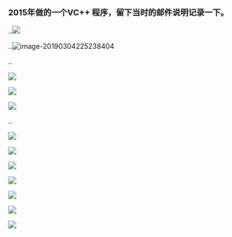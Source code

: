 

### 2015年做的一个VC++ 程序，留下当时的邮件说明记录一下。

..![](https://ws4.sinaimg.cn/large/006tKfTcly1g0r56m2evrj30kf0j5myk.jpg)



..![image-20190304225238404](https://ws4.sinaimg.cn/large/006tKfTcly1g0r5hhggsnj317p0u0k30.jpg)

..



![](https://ws4.sinaimg.cn/large/006tKfTcly1g0r5j4a547j311y0lcncp.jpg)



![](https://ws1.sinaimg.cn/large/006tKfTcly1g0r5kzmbdlj30j50ee7tk.jpg)



![](https://ws3.sinaimg.cn/large/006tKfTcly1g0r5nzs7rgj30k609pq5k.jpg)

..

![](https://ws4.sinaimg.cn/large/006tKfTcly1g0r5ojs09hj30rv0ejn1k.jpg)



![](https://ws4.sinaimg.cn/large/006tKfTcly1g0r5td1yy5j30o806ymxu.jpg)



![](https://ws3.sinaimg.cn/large/006tKfTcly1g0r5u121cxj30pc0jmq4w.jpg)



![](https://ws1.sinaimg.cn/large/006tKfTcly1g0r5ui6d5aj30pc0jmqbu.jpg)



![](https://ws4.sinaimg.cn/large/006tKfTcly1g0r5uzzvp4j30ns0hzgmi.jpg)



![](https://ws3.sinaimg.cn/large/006tKfTcly1g0r5vdfbljj30pc0jmwkw.jpg)



![](https://ws3.sinaimg.cn/large/006tKfTcly1g0r5vdfbljj30pc0jmwkw.jpg)

